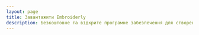```yaml
---
layout: page
title: Завантажити Embroiderly
description: Безкоштовне та відкрите програмне забезпечення для створення схем вишивок хрестиком
---
```


<script setup>
import DownloadPage from '../.vitepress/components/DownloadPage.vue'
</script>

<DownloadPage
  title="Завантажити Embroiderly"
  description="Безкоштовне та відкрите програмне забезпечення для створення схем вишивок хрестиком"
/>

